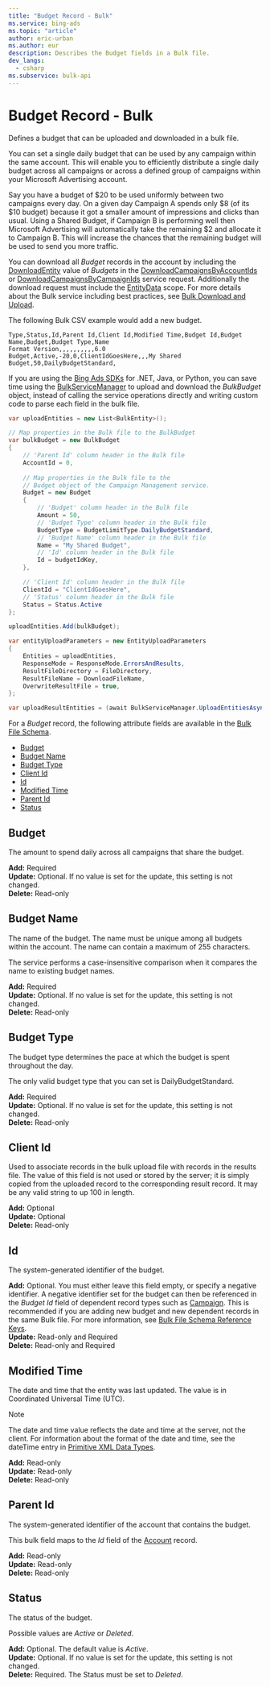 ```yaml
---
title: "Budget Record - Bulk"
ms.service: bing-ads
ms.topic: "article"
author: eric-urban
ms.author: eur
description: Describes the Budget fields in a Bulk file.
dev_langs:
  - csharp
ms.subservice: bulk-api
---
```

# Budget Record - Bulk
Defines a budget that can be uploaded and downloaded in a bulk file. 

You can set a single daily budget that can be used by any campaign within the same account. This will enable you to efficiently distribute a single daily budget across all campaigns or across a defined group of campaigns within your Microsoft Advertising account.

Say you have a budget of $20 to be used uniformly between two campaigns every day. On a given day Campaign A spends only $8 (of its $10 budget) because it got a smaller amount of impressions and clicks than usual. Using a Shared Budget, if Campaign B is performing well then Microsoft Advertising will automatically take the remaining $2 and allocate it to Campaign B. This will increase the chances that the remaining budget will be used to send you more traffic.

You can download all *Budget* records in the account by including the [DownloadEntity](downloadentity.md) value of *Budgets* in the [DownloadCampaignsByAccountIds](downloadcampaignsbyaccountids.md) or [DownloadCampaignsByCampaignIds](downloadcampaignsbycampaignids.md) service request. Additionally the download request must include the [EntityData](datascope.md#entitydata) scope. For more details about the Bulk service including best practices, see [Bulk Download and Upload](../guides/bulk-download-upload.md).

The following Bulk CSV example would add a new budget. 

```csv
Type,Status,Id,Parent Id,Client Id,Modified Time,Budget Id,Budget Name,Budget,Budget Type,Name
Format Version,,,,,,,,,,6.0
Budget,Active,-20,0,ClientIdGoesHere,,,My Shared Budget,50,DailyBudgetStandard,
```

If you are using the [Bing Ads SDKs](../guides/client-libraries.md) for .NET, Java, or Python, you can save time using the [BulkServiceManager](../guides/sdk-bulk-service-manager.md) to upload and download the *BulkBudget* object, instead of calling the service operations directly and writing custom code to parse each field in the bulk file. 

```csharp
var uploadEntities = new List<BulkEntity>();

// Map properties in the Bulk file to the BulkBudget
var bulkBudget = new BulkBudget
{
    // 'Parent Id' column header in the Bulk file
    AccountId = 0,
                
    // Map properties in the Bulk file to the 
    // Budget object of the Campaign Management service.
    Budget = new Budget
    {
        // 'Budget' column header in the Bulk file
        Amount = 50,
        // 'Budget Type' column header in the Bulk file
        BudgetType = BudgetLimitType.DailyBudgetStandard,
        // 'Budget Name' column header in the Bulk file
        Name = "My Shared Budget",
        // 'Id' column header in the Bulk file
        Id = budgetIdKey,
    },

    // 'Client Id' column header in the Bulk file
    ClientId = "ClientIdGoesHere",
    // 'Status' column header in the Bulk file
    Status = Status.Active
};

uploadEntities.Add(bulkBudget);

var entityUploadParameters = new EntityUploadParameters
{
    Entities = uploadEntities,
    ResponseMode = ResponseMode.ErrorsAndResults,
    ResultFileDirectory = FileDirectory,
    ResultFileName = DownloadFileName,
    OverwriteResultFile = true,
};

var uploadResultEntities = (await BulkServiceManager.UploadEntitiesAsync(entityUploadParameters)).ToList();
```

For a *Budget* record, the following attribute fields are available in the [Bulk File Schema](bulk-file-schema.md). 

- [Budget](#budget)
- [Budget Name](#budgetname)
- [Budget Type](#budgettype)
- [Client Id](#clientid)
- [Id](#id)
- [Modified Time](#modifiedtime)
- [Parent Id](#parentid)
- [Status](#status)

## <a name="budget"></a>Budget
The amount to spend daily across all campaigns that share the budget.

**Add:** Required  
**Update:** Optional. If no value is set for the update, this setting is not changed.    
**Delete:** Read-only  

## <a name="budgetname"></a>Budget Name
The name of the budget. The name must be unique among all budgets within the account. The name can contain a maximum of 255 characters.

The service performs a case-insensitive comparison when it compares the name to existing budget names.

**Add:** Required  
**Update:** Optional. If no value is set for the update, this setting is not changed.    
**Delete:** Read-only  

## <a name="budgettype"></a>Budget Type
The budget type determines the pace at which the budget is spent throughout the day.  

The only valid budget type that you can set is DailyBudgetStandard. 

**Add:** Required  
**Update:** Optional. If no value is set for the update, this setting is not changed.    
**Delete:** Read-only  

## <a name="clientid"></a>Client Id
Used to associate records in the bulk upload file with records in the results file. The value of this field is not used or stored by the server; it is simply copied from the uploaded record to the corresponding result record. It may be any valid string to up 100 in length.

**Add:** Optional  
**Update:** Optional    
**Delete:** Read-only  

## <a name="id"></a>Id
The system-generated identifier of the budget.

**Add:** Optional. You must either leave this field empty, or specify a negative identifier. A negative identifier set for the budget can then be referenced in the *Budget Id* field of dependent record types such as [Campaign](campaign.md). This is recommended if you are adding new budget and new dependent records in the same Bulk file. For more information, see [Bulk File Schema Reference Keys](../bulk-service/bulk-file-schema.md#referencekeys).  
**Update:** Read-only and Required  
**Delete:** Read-only and Required  

## <a name="modifiedtime"></a>Modified Time
The date and time that the entity was last updated. The value is in Coordinated Universal Time (UTC).

> [!NOTE]
> The date and time value reflects the date and time at the server, not the client. For information about the format of the date and time, see the dateTime entry in [Primitive XML Data Types](https://go.microsoft.com/fwlink/?linkid=859198).

**Add:** Read-only  
**Update:** Read-only  
**Delete:** Read-only  

## <a name="parentid"></a>Parent Id
The system-generated identifier of the account that contains the budget.

This bulk field maps to the *Id* field of the [Account](account.md) record.

**Add:** Read-only  
**Update:** Read-only  
**Delete:** Read-only  

## <a name="status"></a>Status
The status of the budget.

Possible values are *Active* or *Deleted*. 

**Add:** Optional. The default value is *Active*.  
**Update:** Optional. If no value is set for the update, this setting is not changed.    
**Delete:** Required. The Status must be set to *Deleted*.


